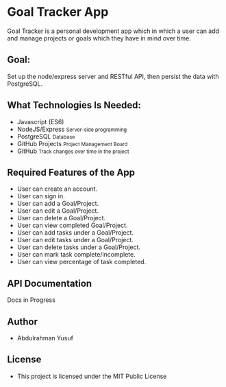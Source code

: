 # Goal Tracker App

Goal Tracker is a personal development app which in which a user can add and manage projects or goals which they have in mind over time.

## Goal:

Set up the node/express server and RESTful API, then persist the data with PostgreSQL.

## What Technologies Is Needed:

- Javascript (ES6)
- NodeJS/Express <small>Server-side programming</small>
- PostgreSQL <small> Database </small>
- GitHub Projects <small> Project Management Board </small>
- GitHub <small> Track changes over time in the project </small>

## Required Features of the App

- User can create an account.
- User can sign in.
- User can add a Goal/Project.
- User can edit a Goal/Project.
- User can delete a Goal/Project.
- User can view completed Goal/Project.
- User can add tasks under a Goal/Project.
- User can edit tasks under a Goal/Project.
- User can delete tasks under a Goal/Project.
- User can mark task complete/incomplete.
- User can view percentage of task completed.

## API Documentation

Docs in Progress

## Author

- Abdulrahman Yusuf

## License

- This project is licensed under the MIT Public License
